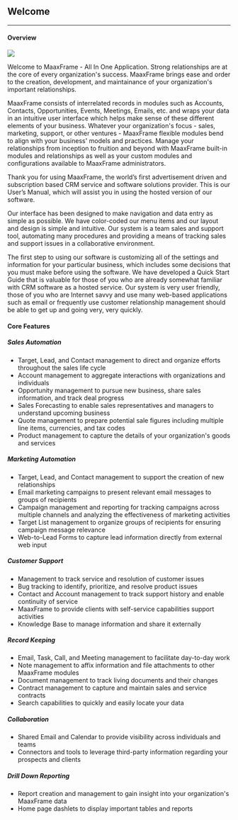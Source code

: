 ## Welcome

---

#### Overview

![](http://www.maaxframe.com/assets/img/Maax-logo-and-text-250x64.png)

Welcome to MaaxFrame - All In One Application. Strong relationships are at the core of every organization's success. MaaxFrame brings ease and order to the creation, development, and maintainance of your organization's important relationships.

MaaxFrame consists of interrelated records in modules such as Accounts, Contacts, Opportunities, Events, Meetings, Emails, etc. and wraps your data in an intuitive user interface which helps make sense of these different elements of your business. Whatever your organization's focus - sales, marketing, support, or other ventures - MaaxFrame flexible modules bend to align with your business' models and practices. Manage your relationships from inception to fruition and beyond with MaaxFrame built-in modules and relationships as well as your custom modules and configurations available to MaaxFrame administrators.

Thank you for using MaaxFrame, the world’s first advertisement driven and subscription based CRM service and
software solutions provider. This is our User’s Manual, which will assist you in using the hosted version of our
software.

Our interface has been designed to make navigation and data entry as simple as possible. We have color-coded our
menu items and our layout and design is simple and intuitive. Our system is a team sales and support tool,
automating many procedures and providing a means of tracking sales and support issues in a collaborative
environment.

The first step to using our software is customizing all of the settings and information for your particular business,
which includes some decisions that you must make before using the software. We have developed a Quick
Start Guide that is valuable for those of you who are already somewhat familiar with CRM software as a hosted
service. Our system is very user friendly, those of you who are Internet savvy and use many web-based applications
such as email or frequently use customer relationship management should be able to get up and going very, very
quickly.

#### Core Features

##### Sales Automation

* Target, Lead, and Contact management to direct and organize efforts throughout the sales life cycle
* Account management to aggregate interactions with organizations and individuals
* Opportunity management to pursue new business, share sales information, and track deal progress
* Sales Forecasting to enable sales representatives and managers to understand upcoming business
* Quote management to prepare potential sale figures including multiple line items, currencies, and tax codes
* Product management to capture the details of your organization's goods and services

##### Marketing Automation

* Target, Lead, and Contact management to support the creation of new relationships
* Email marketing campaigns to present relevant email messages to groups of recipients
* Campaign management and reporting for tracking campaigns across multiple channels and analyzing the effectiveness of marketing activities
* Target List management to organize groups of recipients for ensuring campaign message relevance
* Web-to-Lead Forms to capture lead information directly from external web input
 
##### Customer Support

* Management to track service and resolution of customer issues
* Bug tracking to identify, prioritize, and resolve product issues
* Contact and Account management to track support history and enable continuity of service
* MaaxFrame to provide clients with self-service capabilities support activities
* Knowledge Base to manage information and share it externally

##### Record Keeping

* Email, Task, Call, and Meeting management to facilitate day-to-day work
* Note management to affix information and file attachments to other MaaxFrame modules
* Document management to track living documents and their changes
* Contract management to capture and maintain sales and service contracts
* Search capabilities to quickly and easily locate your data 

##### Collaboration

* Shared Email and Calendar to provide visibility across individuals and teams
* Connectors and tools to leverage third-party information regarding your prospects and clients

##### Drill Down Reporting

* Report creation and management to gain insight into your organization's MaaxFrame data
* Home page dashlets to display important tables and reports




